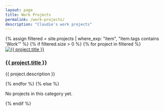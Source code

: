 ```yaml
---
layout: page
title: Work Projects
permalink: /work-projects/
description: "Claudie's work projects"
---
```




  <div class="projects-gallery">
    {% assign filtered = site.projects | where_exp: "item", "item.tags contains 'Work'" %}
    {% if filtered.size > 0 %}
      {% for project in filtered %}
        <div class="project-card">
          <a href="{{ project.url | relative_url }}">
            <img src="{{ project.image }}" alt="{{ project.title }}" />
            <h3>{{ project.title }}</h3>
          </a>
          <p>{{ project.description }}</p>
        </div>
      {% endfor %}
    {% else %}
      <p>No projects in this category yet.</p>
    {% endif %}
  </div>

